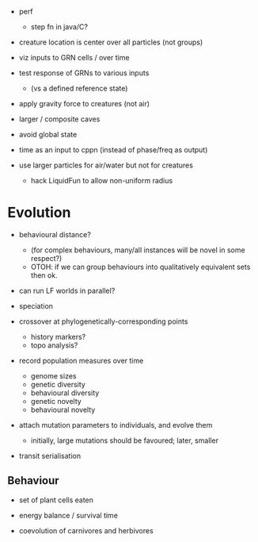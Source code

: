
* perf
  - step fn in java/C?

* creature location is center over all particles (not groups)

* viz inputs to GRN cells / over time

* test response of GRNs to various inputs
  - (vs a defined reference state)




* apply gravity force to creatures (not air)

* larger / composite caves

* avoid global state

* time as an input to cppn (instead of phase/freq as output)

* use larger particles for air/water but not for creatures
  - hack LiquidFun to allow non-uniform radius



# Evolution

* behavioural distance?
  - (for complex behaviours, many/all instances will be novel in some respect?)
  - OTOH: if we can group behaviours into qualitatively equivalent sets then ok.

* can run LF worlds in parallel?

* speciation

* crossover at phylogenetically-corresponding points
  - history markers?
  - topo analysis?

* record population measures over time
  - genome sizes
  - genetic diversity
  - behavioural diversity
  - genetic novelty
  - behavioural novelty

* attach mutation parameters to individuals, and evolve them
  - initially, large mutations should be favoured; later, smaller

* transit serialisation



## Behaviour

* set of plant cells eaten

* energy balance / survival time

* coevolution of carnivores and herbivores

